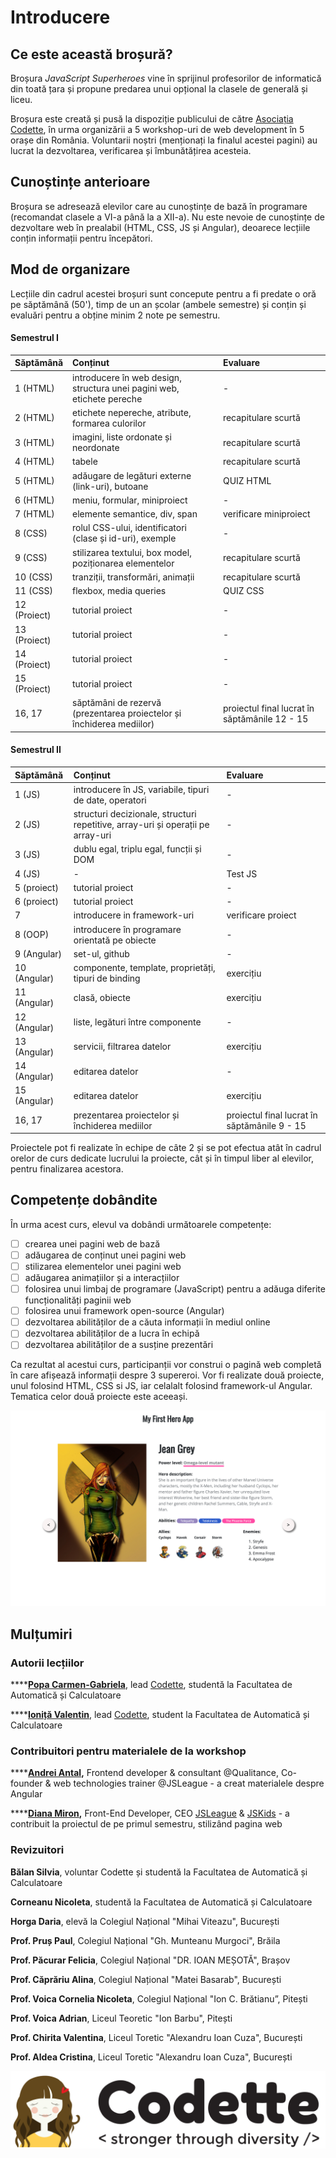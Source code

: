 # Introducere

## Ce este această broșură?

Broșura _JavaScript Superheroes_ vine în sprijinul profesorilor de informatică din toată țara și propune predarea unui opțional la clasele de generală și liceu.

Broșura este creată și pusă la dispoziție publicului de către [Asociația Codette](https://codette.ro), în urma organizării a 5 workshop-uri de web development în 5 orașe din România. Voluntarii noștri \(menționați la finalul acestei pagini\) au lucrat la dezvoltarea, verificarea și îmbunătățirea acesteia. 

## Cunoștințe anterioare

Broșura se adresează elevilor care au cunoștințe de bază în programare \(recomandat clasele a VI-a până la a XII-a\). Nu este nevoie de cunoștințe de dezvoltare web în prealabil \(HTML, CSS, JS și Angular\), deoarece lecțiile conțin informații pentru începători.

## Mod de organizare

Lecțiile din cadrul acestei broșuri sunt concepute pentru a fi predate o oră pe săptămână \(50'\), timp de un an școlar \(ambele semestre\) și conțin și evaluări pentru a obține minim 2 note pe semestru.

#### Semestrul I

| Săptămână | Conținut | Evaluare |
| :--- | :--- | :--- |
| 1 \(HTML\) | introducere în web design, structura unei pagini web, etichete pereche | - |
| 2 \(HTML\) | etichete nepereche, atribute, formarea culorilor | recapitulare scurtă |
| 3 \(HTML\) | imagini, liste ordonate și neordonate | recapitulare scurtă |
| 4 \(HTML\) | tabele | recapitulare scurtă |
| 5 \(HTML\) | adăugare de legături externe \(link-uri\), butoane | QUIZ HTML |
| 6 \(HTML\) | meniu, formular, miniproiect | - |
| 7 \(HTML\) | elemente semantice, div, span | verificare miniproiect |
| 8 \(CSS\) | rolul CSS-ului, identificatori \(clase și id-uri\), exemple | - |
| 9 \(CSS\) | stilizarea textului, box model, poziționarea elementelor | recapitulare scurtă |
| 10 \(CSS\) | tranziții, transformări, animații | recapitulare scurtă |
| 11 \(CSS\) | flexbox, media queries | QUIZ CSS |
| 12 \(Proiect\) | tutorial proiect | - |
| 13 \(Proiect\) | tutorial proiect | - |
| 14 \(Proiect\) | tutorial proiect | - |
| 15 \(Proiect\) | tutorial proiect | - |
| 16, 17 | săptămâni de rezervă \(prezentarea proiectelor și închiderea mediilor\) | proiectul final lucrat în săptămânile 12 - 15 |

#### Semestrul II

| Săptămână | Conținut | Evaluare |
| :--- | :--- | :--- |
| 1 \(JS\) | introducere în JS, variabile, tipuri de date, operatori | - |
| 2 \(JS\) | structuri decizionale, structuri repetitive, array-uri și operații pe array-uri | - |
| 3 \(JS\) | dublu egal, triplu egal, funcții și DOM | - |
| 4 \(JS\) | - | Test JS |
| 5 \(proiect\) | tutorial proiect | - |
| 6 \(proiect\) | tutorial proiect | - |
| 7 | introducere in framework-uri | verificare proiect |
| 8 \(OOP\) | introducere în programare orientată pe obiecte | - |
| 9 \(Angular\) | set-ul, github | - |
| 10 \(Angular\) | componente, template, proprietăți, tipuri de binding | exercițiu |
| 11 \(Angular\) | clasă, obiecte | exercițiu |
| 12 \(Angular\) | liste, legături între componente | - |
| 13 \(Angular\) | servicii, filtrarea datelor | exercițiu |
| 14 \(Angular\) | editarea datelor | - |
| 15 \(Angular\) | editarea datelor | exercițiu |
| 16, 17 | prezentarea proiectelor și închiderea mediilor | proiectul final lucrat în săptămânile 9 - 15 |

Proiectele pot fi realizate în echipe de câte 2 și se pot efectua atât în cadrul orelor de curs dedicate lucrului la proiecte, cât și în timpul liber al elevilor, pentru finalizarea acestora.

## Competențe dobândite

În urma acest curs, elevul va dobândi următoarele competențe:

* [ ] crearea unei pagini web de bază
* [ ] adăugarea de conținut unei pagini web
* [ ] stilizarea elementelor unei pagini web
* [ ] adăugarea animațiilor și a interacțiilor
* [ ] folosirea unui limbaj de programare \(JavaScript\) pentru a adăuga diferite funcționalități paginii web
* [ ] folosirea unui framework open-source \(Angular\)
* [ ] dezvoltarea abilităților de a căuta informații în mediul online
* [ ] dezvoltarea abilităților de a lucra în echipă
* [ ] dezvoltarea abilităților de a susține prezentări

Ca rezultat al acestui curs, participanții vor construi o pagină web completă în care afișează informații despre 3 supereroi. Vor fi realizate două proiecte, unul folosind HTML, CSS si JS, iar celalalt folosind framework-ul Angular. Tematica celor două proiecte este aceeași.

![vizual din primul proiect propus](.gitbook/assets/screencapture-file-users-poppy-desktop-day1-end-index-html-2020-03-17-12_52_42.png)

## Mulțumiri

### Autorii lecțiilor

\*\*\*\*[**Popa Carmen-Gabriela**](https://www.linkedin.com/in/carmengpopa/), lead [Codette](https://codette.ro), studentă la Facultatea de Automatică și Calculatoare

\*\*\*\*[**Ioniță Valentin**](https://www.linkedin.com/in/valentin-ionita/), lead [Codette](https://codette.ro), student la Facultatea de Automatică și Calculatoare

### Contribuitori pentru materialele de la workshop

\*\*\*\*[**Andrei Antal**](https://www.linkedin.com/in/andreiantal/)**,** Frontend developer & consultant @Qualitance, Co-founder & web technologies trainer @JSLeague - a creat  materialele despre Angular

\*\*\*\*[**Diana Miron**](https://www.linkedin.com/in/diana-miron/)**,** Front-End Developer, CEO [JSLeague](https://www.jsleague.ro) & [JSKids](https://www.jskids.ro) - a contribuit la proiectul de pe primul semestru, stilizând pagina web

### Revizuitori

**Bălan Silvia**, voluntar Codette și studentă la Facultatea de Automatică și Calculatoare

**Corneanu Nicoleta**, studentă la Facultatea de Automatică și Calculatoare

**Horga Daria**, elevă la Colegiul Național "Mihai Viteazu", București

**Prof. Pruș Paul**, Colegiul Național "Gh. Munteanu Murgoci", Brăila

**Prof. Păcurar Felicia**, Colegiul Național "DR. IOAN MEȘOTĂ", Brașov

**Prof. Căprăriu Alina**, Colegiul Național "Matei Basarab", București

**Prof. Voica Cornelia Nicoleta**, Colegiul Național "Ion C. Brătianu”, Pitești

**Prof. Voica Adrian**, Liceul Teoretic "Ion Barbu", Pitești

**Prof. Chirita Valentina**, Liceul Toretic "Alexandru Ioan Cuza", București

**Prof. Aldea Cristina**, Liceul Toretic "Alexandru Ioan Cuza", București

![](.gitbook/assets/logos-02%20%281%29.svg)

